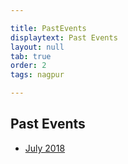 ```yaml
---

title: PastEvents
displaytext: Past Events
layout: null
tab: true
order: 2
tags: nagpur

---
```



## Past Events


* <a href="https://github.com/OWASP/www-chapter-nagpur/blob/master/archive/july2018.md">July 2018 </a>
